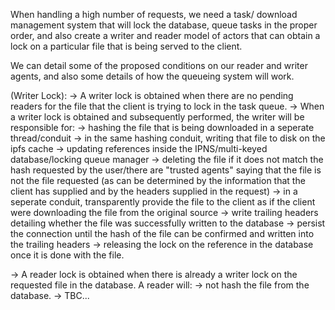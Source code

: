 When handling a high number of requests, we need a task/ download management system that will lock the database, queue tasks in the proper order,
and also create a writer and reader model of actors that can obtain a lock on a particular file that is being served to the client.

We can detail some of the proposed conditions on our reader and writer agents, and also some details of how the queueing system will work.

(Writer Lock):
-> A writer lock is obtained when there are no pending readers for the file that the client is trying to lock in the task queue.
-> When a writer lock is obtained and subsequently performed, the writer will be responsible for:
    -> hashing the file that is being downloaded in a seperate thread/conduit
    -> in the same hashing conduit, writing that file to disk on the ipfs cache
    -> updating references inside the IPNS/multi-keyed database/locking queue manager
    -> deleting the file if it does not match the hash requested by the user/there are "trusted agents" saying that the file is not the file requested (as can be determined by the information that the client has supplied and by the headers supplied in the request)
    -> in a seperate conduit, transparently provide the file to the client as if the client were downloading the file from the original source
    -> write trailing headers detailing whether the file was successfully written to the database
    -> persist the connection until the hash of the file can be confirmed and written into the trailing headers
    -> releasing the lock on the reference in the database once it is done with the file. 

-> A reader lock is obtained when there is already a writer lock on the requested file in the database. A reader will:
    -> not hash the file from the database. 
    -> TBC...
